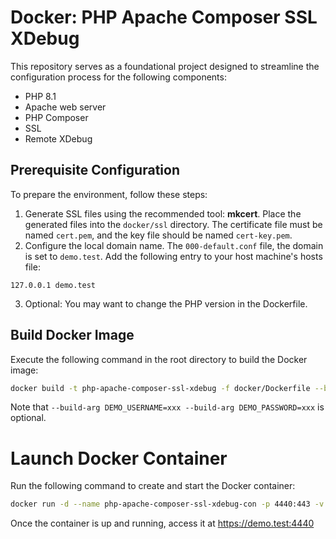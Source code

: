# Docker: PHP Apache Composer SSL XDebug

This repository serves as a foundational project designed to streamline the configuration process for the following components:
- PHP 8.1
- Apache web server
- PHP Composer
- SSL
- Remote XDebug

## Prerequisite Configuration
To prepare the environment, follow these steps:
1. Generate SSL files using the recommended tool: **mkcert**. Place the generated files into the `docker/ssl` directory. The certificate file must be named `cert.pem`, and the key file should be named `cert-key.pem`.
2. Configure the local domain name. The `000-default.conf` file, the domain is set to `demo.test`. Add the following entry to your host machine's hosts file:
  ```
  127.0.0.1 demo.test
  ```
3. Optional: You may want to change the PHP version in the Dockerfile.

## Build Docker Image
Execute the following command in the root directory to build the Docker image:
```bash
docker build -t php-apache-composer-ssl-xdebug -f docker/Dockerfile --build-arg DEMO_USERNAME=xxx --build-arg DEMO_PASSWORD=xxx .
```
Note that `--build-arg DEMO_USERNAME=xxx --build-arg DEMO_PASSWORD=xxx` is optional.

# Launch Docker Container
Run the following command to create and start the Docker container:
```bash
docker run -d --name php-apache-composer-ssl-xdebug-con -p 4440:443 -v "$(pwd)":/var/www/html php-apache-composer-ssl-xdebug
```

Once the container is up and running, access it at https://demo.test:4440
